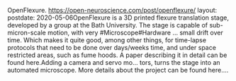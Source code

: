 OpenFlexure. https://open-neuroscience.com/post/openflexure/
layout: postdate: 2020-05-06OpenFlexure is a 3D printed flexure translation stage, developed by a group at the Bath University. The stage is capable of sub-micron-scale motion, with very  #Microscope#Hardware ...
small drift over time. Which makes it quite good, among other things, for time-lapse protocols that need to be done over days/weeks time, and under space restricted areas, such as fume hoods. A paper describing it in detail can be found here.Adding a camera and servo mo...
tors, turns the stage into an automated microscope. More details about the project can be found here....
